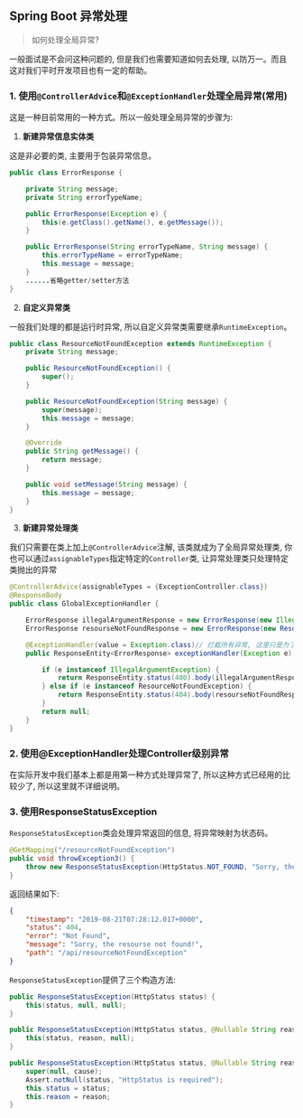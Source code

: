 ## Spring Boot 异常处理

> 如何处理全局异常?

一般面试是不会问这种问题的, 但是我们也需要知道如何去处理, 以防万一。而且这对我们平时开发项目也有一定的帮助。

### 1. 使用`@ControllerAdvice`和`@ExceptionHandler`处理全局异常(常用)

这是一种目前常用的一种方式。所以一般处理全局异常的步骤为:

1. **新建异常信息实体类**

这是非必要的类, 主要用于包装异常信息。

```java
public class ErrorResponse {

    private String message;
    private String errorTypeName;

    public ErrorResponse(Exception e) {
        this(e.getClass().getName(), e.getMessage());
    }

    public ErrorResponse(String errorTypeName, String message) {
        this.errorTypeName = errorTypeName;
        this.message = message;
    }
    ......省略getter/setter方法
}
```

2. **自定义异常类**

一般我们处理的都是运行时异常, 所以自定义异常类需要继承`RuntimeException`。

```java
public class ResourceNotFoundException extends RuntimeException {
    private String message;

    public ResourceNotFoundException() {
        super();
    }

    public ResourceNotFoundException(String message) {
        super(message);
        this.message = message;
    }

    @Override
    public String getMessage() {
        return message;
    }

    public void setMessage(String message) {
        this.message = message;
    }
}
```

3. **新建异常处理类**

我们只需要在类上加上`@ControllerAdvice`注解, 该类就成为了全局异常处理类, 你也可以通过`assignableTypes`指定特定的`Controller`类, 让异常处理类只处理特定类抛出的异常

```java
@ControllerAdvice(assignableTypes = {ExceptionController.class})
@ResponseBody
public class GlobalExceptionHandler {

    ErrorResponse illegalArgumentResponse = new ErrorResponse(new IllegalArgumentException("参数错误!"));
    ErrorResponse resourseNotFoundResponse = new ErrorResponse(new ResourceNotFoundException("Sorry, the resourse not found!"));

    @ExceptionHandler(value = Exception.class)// 拦截所有异常, 这里只是为了演示，一般情况下一个方法特定处理一种异常
    public ResponseEntity<ErrorResponse> exceptionHandler(Exception e) {

        if (e instanceof IllegalArgumentException) {
            return ResponseEntity.status(400).body(illegalArgumentResponse);
        } else if (e instanceof ResourceNotFoundException) {
            return ResponseEntity.status(404).body(resourseNotFoundResponse);
        }
        return null;
    }
}
```

### 2. 使用@ExceptionHandler处理Controller级别异常

在实际开发中我们基本上都是用第一种方式处理异常了, 所以这种方式已经用的比较少了, 所以这里就不详细说明。

### 3. 使用ResponseStatusException

`ResponseStatusException`类会处理异常返回的信息, 将异常映射为状态码。

```java
@GetMapping("/resourceNotFoundException")
public void throwException3() {
    throw new ResponseStatusException(HttpStatus.NOT_FOUND, "Sorry, the resourse not found!", new ResourceNotFoundException());
}
```

返回结果如下:

```json
{
    "timestamp": "2019-08-21T07:28:12.017+0000",
    "status": 404,
    "error": "Not Found",
    "message": "Sorry, the resourse not found!",
    "path": "/api/resourceNotFoundException"
}
```

`ResponseStatusException`提供了三个构造方法:

```java
public ResponseStatusException(HttpStatus status) {
    this(status, null, null);
}

public ResponseStatusException(HttpStatus status, @Nullable String reason) {
    this(status, reason, null);
}

public ResponseStatusException(HttpStatus status, @Nullable String reason, @Nullable Throwable cause) {
    super(null, cause);
    Assert.notNull(status, "HttpStatus is required");
    this.status = status;
    this.reason = reason;
}
```